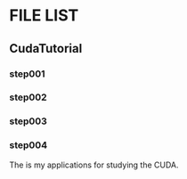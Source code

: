 # FILE LIST

## CudaTutorial

### step001

### step002

### step003

### step004

The is my applications for studying the CUDA.